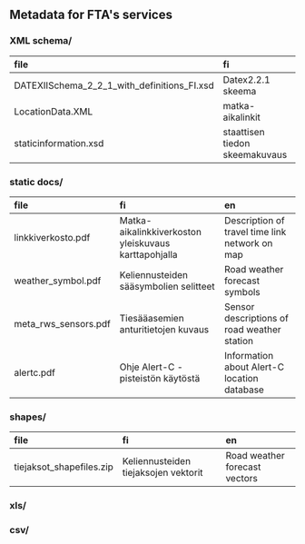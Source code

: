 ## Metadata for FTA's services

### XML schema/
|file |fi |en |
|:-----|:---|:---|
|DATEXIISchema_2_2_1_with_definitions_FI.xsd|Datex2.2.1 skeema|Datex2.2.1 schema|
|LocationData.XML|matka-aikalinkit|travel time links|
|staticinformation.xsd|staattisen tiedon skeemakuvaus|schema for static data|

### static docs/
|file |fi |en |
|:-----|:---|:---|
|linkkiverkosto.pdf|Matka-aikalinkkiverkoston yleiskuvaus karttapohjalla|Description of travel time link network on map|
|weather_symbol.pdf|Keliennusteiden sääsymbolien selitteet|Road weather forecast symbols|
|meta_rws_sensors.pdf|Tiesääasemien anturitietojen kuvaus|Sensor descriptions of road weather station|
|alertc.pdf|Ohje Alert-C -pisteistön käytöstä|Information about Alert-C location database|

### shapes/
|file |fi |en |
|:-----|:---|:---|
|tiejaksot_shapefiles.zip|Keliennusteiden tiejaksojen vektorit|Road weather forecast vectors|

### xls/


### csv/

